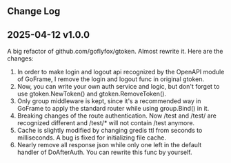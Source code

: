 Change Log
------------------------------
## 2025-04-12 v1.0.0
A big refactor of github.com/goflyfox/gtoken. Almost rewrite it. Here are the changes:
1. In order to make login and logout api recognized by the OpenAPI module of GoFrame, I remove the login and logout func in original gtoken.
2. Now, you can write your own auth service and logic, but don't forget to use gtoken.NewToken() and gtoken.RemoveToken().  
3. Only group middleware is kept, since it's a recommended way in GoFrame to apply the standard router while using group.Bind() in it.
4. Breaking changes of the route authentication. Now /test and /test/ are recognized different and /test/* will not contain /test anymore. 
5. Cache is slightly modified by changing gredis ttl from seconds to milliseconds. A bug is fixed for initializing file cache.
6. Nearly remove all response json while only one left in the default handler of DoAfterAuth. You can rewrite this func by yourself.
